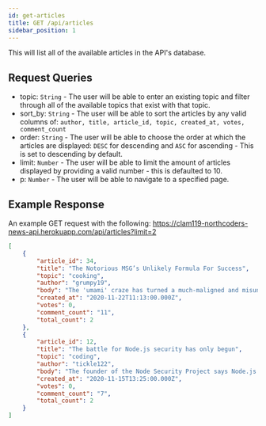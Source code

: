 ```yaml
---
id: get-articles
title: GET /api/articles
sidebar_position: 1
---
```


This will list all of the available articles in the API's database. 

## Request Queries
- topic: `String` - The user will be able to enter an existing topic and filter through all of the available topics that exist with that topic.
- sort_by: `String` - The user will be able to sort the articles by any valid columns of: `author, title, article_id, topic, created_at, votes, comment_count`
- order: `String` - The user will be able to choose the order at which the articles are displayed: `DESC` for descending and `ASC` for ascending - This is set to descending by default.
- limit: `Number` - The user will be able to limit the amount of articles displayed by providing a valid number - this is defaulted to 10.
- p: `Number` - The user will be able to navigate to a specified page.


## Example Response

An example GET request with the following: https://clam119-northcoders-news-api.herokuapp.com/api/articles?limit=2
```json
[
	{
		"article_id": 34,
		"title": "The Notorious MSG’s Unlikely Formula For Success",
		"topic": "cooking",
		"author": "grumpy19",
		"body": "The 'umami' craze has turned a much-maligned and misunderstood food additive into an object of obsession for the world’s most innovative chefs. But secret ingredient monosodium glutamate’s biggest secret may be that there was never anything wrong with it at all.",
		"created_at": "2020-11-22T11:13:00.000Z",
		"votes": 0,
		"comment_count": "11",
		"total_count": 2
	},
	{
		"article_id": 12,
		"title": "The battle for Node.js security has only begun",
		"topic": "coding",
		"author": "tickle122",
		"body": "The founder of the Node Security Project says Node.js still has common vulnerabilities, but progress has been made to make it more secure. Appearing at the recent Node Community Convention in San Francisco, project founder Adam Baldwin, chief security officer at Web consulting company &yet, emphasized risks, protections, and progress. Baldwin sees four risks within the Node ecosystem pertinent to the enterprise: the code dependency tree, bugs, malicious actors, and people. I think of [the dependency tree] more as the dependency iceberg, to be honest, Baldwin said, where your code is the ship and your dependencies that you have with your packaged JSON is that little tiny iceberg at the top. But developers need to be aware of the massive iceberg underneath, he stressed.",
		"created_at": "2020-11-15T13:25:00.000Z",
		"votes": 0,
		"comment_count": "7",
		"total_count": 2
	}
]
```